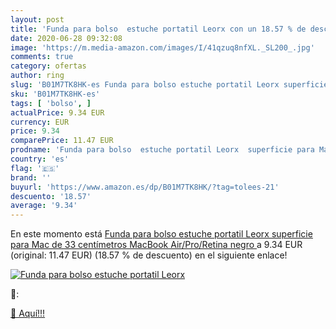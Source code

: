 ```yaml
---
layout: post
title: 'Funda para bolso  estuche portatil Leorx con un 18.57 % de descuento'
date: 2020-06-28 09:32:08
image: 'https://m.media-amazon.com/images/I/41qzuq8nfXL._SL200_.jpg'
comments: true
category: ofertas
author: ring
slug: 'B01M7TK8HK-es Funda para bolso estuche portatil Leorx superficie para...'
sku: 'B01M7TK8HK-es'
tags: [ 'bolso', ]
actualPrice: 9.34 EUR
currency: EUR
price: 9.34
comparePrice: 11.47 EUR
prodname: 'Funda para bolso  estuche portatil Leorx  superficie para Mac de 33 centímetros MacBook Air/Pro/Retina  negro '
country: 'es'
flag: '🇪🇸'
brand: ''
buyurl: 'https://www.amazon.es/dp/B01M7TK8HK/?tag=tolees-21'
descuento: '18.57'
average: '9.34'
---
```


En este momento está [Funda para bolso  estuche portatil Leorx  superficie para Mac de 33 centímetros MacBook Air/Pro/Retina  negro ](https://www.amazon.es/dp/B01M7TK8HK/?tag=tolees-21) a 9.34 EUR (original: 11.47 EUR) (18.57 %  de descuento) en el siguiente enlace!

[![Funda para bolso  estuche portatil Leorx](https://m.media-amazon.com/images/I/41qzuq8nfXL._SL200_.jpg)](https://www.amazon.es/dp/B01M7TK8HK/?tag=tolees-21)

🔎:


[🛒 Aquí!!!](https://www.amazon.es/dp/B01M7TK8HK/?tag=tolees-21)

